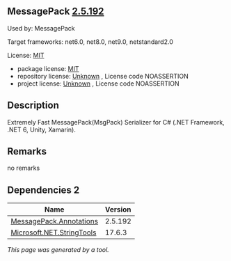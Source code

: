 MessagePack [2.5.192](https://www.nuget.org/packages/MessagePack/2.5.192)
--------------------

Used by: MessagePack

Target frameworks: net6.0, net8.0, net9.0, netstandard2.0

License: [MIT](../../../../licenses/mit) 

- package license: [MIT](https://licenses.nuget.org/MIT) 
- repository license: [Unknown](https://github.com/MessagePack-CSharp/MessagePack-CSharp) , License code NOASSERTION
- project license: [Unknown](https://github.com/neuecc/MessagePack-CSharp) , License code NOASSERTION

Description
-----------
Extremely Fast MessagePack(MsgPack) Serializer for C# (.NET Framework, .NET 6, Unity, Xamarin).

Remarks
-----------
no remarks


Dependencies 2
-----------

|Name|Version|
|----------|:----|
|[MessagePack.Annotations](../../../../packages/nuget.org/messagepack.annotations/2.5.192)|2.5.192|
|[Microsoft.NET.StringTools](../../../../packages/nuget.org/microsoft.net.stringtools/17.6.3)|17.6.3|

*This page was generated by a tool.*